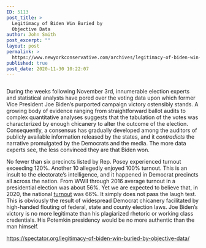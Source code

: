 ```yaml
---
ID: 5113
post_title: >
  Legitimacy of Biden Win Buried by
  Objective Data
author: John Smith
post_excerpt: ""
layout: post
permalink: >
  https://www.newyorkconservative.com/archives/legitimacy-of-biden-win-buried-by-objective-data/
published: true
post_date: 2020-11-30 10:22:07
---
```

<!-- wp:image {"id":5114,"sizeSlug":"large"} -->
<figure class="wp-block-image size-large"><img src="https://www.newyorkconservative.com/wp-content/uploads/2020/11/biden.jpg" alt="" class="wp-image-5114"/></figure>
<!-- /wp:image -->

<!-- wp:paragraph -->
<p>During the weeks following November 3rd, innumerable election experts and statistical analysts have pored over the voting data upon which former Vice President Joe Biden’s purported campaign victory ostensibly stands. A growing body of evidence ranging from straightforward ballot audits to complex quantitative analyses suggests that the tabulation of the votes was characterized by enough chicanery to alter the outcome of the election. Consequently, a consensus has gradually developed among the auditors of publicly available information released by the states, and it <em>contradicts</em> the narrative promulgated by the Democrats and the media. The more data experts see, the less convinced they are that Biden won.</p>
<!-- /wp:paragraph -->

<!-- wp:paragraph -->
<p>No fewer than six precincts listed by Rep. Posey experienced turnout exceeding 120%. Another 10 allegedly enjoyed 100% turnout. This is an insult to the electorate’s intelligence, and it happened in Democrat precincts all across the nation. From WWII through 2016 average turnout in a presidential election was about 56%. Yet we are expected to believe that, in 2020, the national <a href="http://www.electproject.org/2020g">turnout</a> was 66%. It simply does not pass the laugh test. This is obviously the result of widespread Democrat chicanery facilitated by high-handed flouting of federal, state and county election laws. Joe Biden’s victory is no more legitimate than his plagiarized rhetoric or working class credentials. His Potemkin presidency would be no more authentic than the man himself.</p>
<!-- /wp:paragraph -->

<!-- wp:paragraph -->
<p><a href="https://spectator.org/legitimacy-of-biden-win-buried-by-objective-data/">https://spectator.org/legitimacy-of-biden-win-buried-by-objective-data/</a></p>
<!-- /wp:paragraph -->